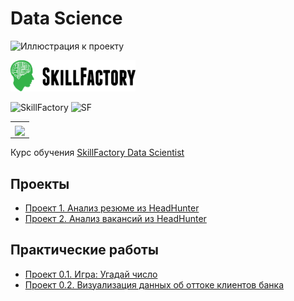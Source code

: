 # Data Science

![Иллюстрация к проекту](https://github.com/costaM705/sf_data_science/tree/main/images/sf_logo.png)

<img src="images/sf_logo.png" width="200" height="50"/>

![SkillFactory](https://github.com/costaM705/sf_data_science/tree/main/images/sf_logo.png?raw=true)
![SF](https://drive.google.com/file/d/1tPuMUrSFKWtzX5ElCiixGIUBgu3AGqO6/view?usp=sharing)

<table>
  <tr style = "vertical-align:middle">
    <th><img style = "vertical-align:middle" img src = https://github.com/costaM705/sf_data_science/tree/main/images/sf_logo.png></th>
  </tr>
</table>

Курс обучения [SkillFactory Data Scientist](https://skillfactory.ru/data-scientist)

## Проекты

* [Проект 1. Анализ резюме из HeadHunter](https://github.com/costaM705/sf_data_science/tree/main/project_1)
* [Проект 2. Анализ вакансий из HeadHunter](https://github.com/costaM705/sf_data_science/tree/main/project_2)

## Практические работы

* [Проект 0.1. Игра: Угадай число](https://github.com/costaM705/sf_data_science/tree/main/project_0.1)
* [Проект 0.2. Визуализация данных об оттоке клиентов банка](https://github.com/costaM705/sf_data_science/tree/main/project_0.2)

